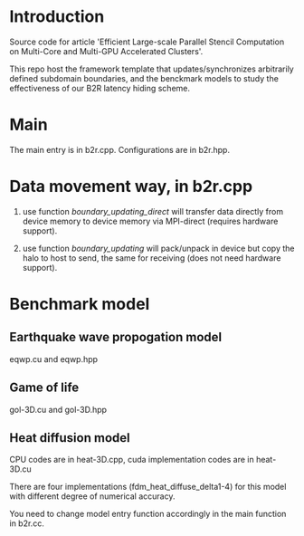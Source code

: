 # Introduction
Source code for article 'Efficient Large-scale Parallel Stencil Computation on Multi-Core and Multi-GPU Accelerated Clusters'. 

This repo host the framework template that updates/synchronizes arbitrarily defined subdomain boundaries, and the benckmark models to study the effectiveness of our B2R latency hiding scheme. 

# Main
 
The main entry is in b2r.cpp. Configurations are in b2r.hpp.

# Data movement way, in b2r.cpp 

1. use function *boundary\_updating\_direct* will transfer data directly from device memory to device memory via MPI-direct (requires hardware support).

2. use function *boundary\_updating* will pack/unpack in device but copy the halo to host to send, the same for receiving (does not need hardware support).

# Benchmark model

## Earthquake wave propogation model
eqwp.cu and eqwp.hpp

## Game of life
gol-3D.cu and gol-3D.hpp
## Heat diffusion model

CPU codes are in heat-3D.cpp, cuda implementation codes are in heat-3D.cu

There are four implementations (fdm_heat_diffuse_delta1-4) for this model with different degree of numerical accuracy. 

You need to change model entry function accordingly in the main function in b2r.cc.